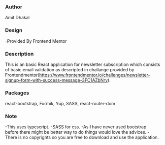 ### Author
Amit Dhakal

### Design
-Provided By Frontend Mentor

### Description
This is an basic React application for newsletter subscription which consists of basic email validation as descripted in challange provided by Frontendmentor(https://www.frontendmentor.io/challenges/newsletter-signup-form-with-success-message-3FC1AZbNrv).

### Packages
react-bootstrap, Formik, Yup, SASS, react-router-dom

### Note
-This uses typescript.
-SASS for css.
-As I have never used bootstrap before there might be better way to do things would love the advices.
-There is no copyrights so you are free to download and use the application.